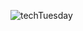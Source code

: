 ![techTuesday](https://github.com/JaviTrek/VSCODE-TEST/assets/96269542/4ef74755-7ff0-4aa9-9779-bc764f42be7c)
